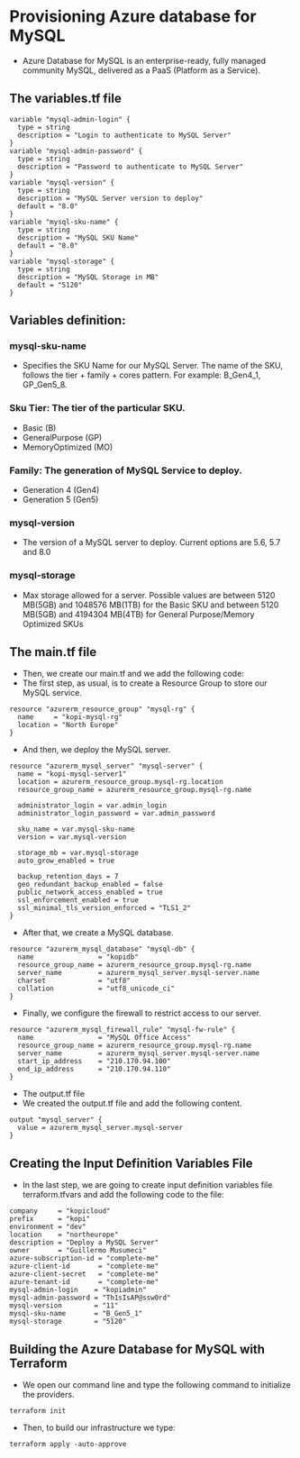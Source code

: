 # Provisioning Azure database for MySQL
- Azure Database for MySQL is an enterprise-ready, fully managed community MySQL, delivered as a PaaS (Platform as a Service).

## The variables.tf file
```
variable "mysql-admin-login" {
  type = string
  description = "Login to authenticate to MySQL Server"
}
variable "mysql-admin-password" {
  type = string
  description = "Password to authenticate to MySQL Server"
}
variable "mysql-version" {
  type = string
  description = "MySQL Server version to deploy"
  default = "8.0"
}
variable "mysql-sku-name" {
  type = string
  description = "MySQL SKU Name"
  default = "8.0"
}
variable "mysql-storage" {
  type = string
  description = "MySQL Storage in MB"
  default = "5120"
}
```

## Variables definition:
### mysql-sku-name
- Specifies the SKU Name for our MySQL Server. The name of the SKU, follows the tier + family + cores pattern. For example: B_Gen4_1, GP_Gen5_8.

### Sku Tier: The tier of the particular SKU.
- Basic (B)
- GeneralPurpose (GP)
- MemoryOptimized (MO)

### Family: The generation of MySQL Service to deploy.
- Generation 4 (Gen4)
- Generation 5 (Gen5)

### mysql-version
- The version of a MySQL server to deploy. Current options are 5.6, 5.7 and 8.0

### mysql-storage
- Max storage allowed for a server. Possible values are between 5120 MB(5GB) and 1048576 MB(1TB) for the Basic SKU and between 5120 MB(5GB) and 4194304 MB(4TB) for General Purpose/Memory Optimized SKUs

## The main.tf file
- Then, we create our main.tf and we add the following code:
- The first step, as usual, is to create a Resource Group to store our MySQL service.
```
resource "azurerm_resource_group" "mysql-rg" {
  name     = "kopi-mysql-rg"
  location = "North Europe"
}
```

- And then, we deploy the MySQL server.
```
resource "azurerm_mysql_server" "mysql-server" {
  name = "kopi-mysql-server1"
  location = azurerm_resource_group.mysql-rg.location
  resource_group_name = azurerm_resource_group.mysql-rg.name

  administrator_login = var.admin_login
  administrator_login_password = var.admin_password

  sku_name = var.mysql-sku-name
  version = var.mysql-version

  storage_mb = var.mysql-storage
  auto_grow_enabled = true

  backup_retention_days = 7
  geo_redundant_backup_enabled = false
  public_network_access_enabled = true
  ssl_enforcement_enabled = true
  ssl_minimal_tls_version_enforced = "TLS1_2"
}
```

- After that, we create a MySQL database.
```
resource "azurerm_mysql_database" "mysql-db" {
  name                = "kopidb"
  resource_group_name = azurerm_resource_group.mysql-rg.name
  server_name         = azurerm_mysql_server.mysql-server.name
  charset             = "utf8"
  collation           = "utf8_unicode_ci"
}
```

- Finally, we configure the firewall to restrict access to our server.
```
resource "azurerm_mysql_firewall_rule" "mysql-fw-rule" {
  name                = "MySQL Office Access"
  resource_group_name = azurerm_resource_group.mysql-rg.name
  server_name         = azurerm_mysql_server.mysql-server.name
  start_ip_address    = "210.170.94.100"
  end_ip_address      = "210.170.94.110"
}
```

- The output.tf file
- We created the output.tf file and add the following content.
```
output "mysql_server" {
  value = azurerm_mysql_server.mysql-server
}
```

## Creating the Input Definition Variables File
- In the last step, we are going to create input definition variables file terraform.tfvars and add the following code to the file:

```
company     = "kopicloud"
prefix      = "kopi"
environment = "dev"
location    = "northeurope"
description = "Deploy a MySQL Server"
owner       = "Guillermo Musumeci"
azure-subscription-id = "complete-me"
azure-client-id       = "complete-me"
azure-client-secret   = "complete-me"
azure-tenant-id       = "complete-me"
mysql-admin-login    = "kopiadmin"
mysql-admin-password = "Th1sIsAP@ssw0rd"
mysql-version        = "11"
mysql-sku-name       = "B_Gen5_1"
mysql-storage        = "5120"
```

## Building the Azure Database for MySQL with Terraform
- We open our command line and type the following command to initialize the providers.
```
terraform init
```

- Then, to build our infrastructure we type:
```
terraform apply -auto-approve
```
